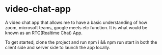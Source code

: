 # video-chat-app
A video chat app that allows me to have a basic understanding of how zoom, microsoft teams, google meets etc function.
It is what would be known as an RTC(Realtime Chat) App.

To get started, clone the project and run npm i && npm run start in both the client side and server side to launch the app locally.
